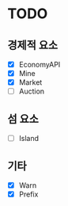 # TODO

## 경제적 요소

* [x] EconomyAPI
* [x] Mine
* [x] Market
* [ ] Auction

## 섬 요소

* [ ] Island

## 기타
* [x] Warn
* [x] Prefix
